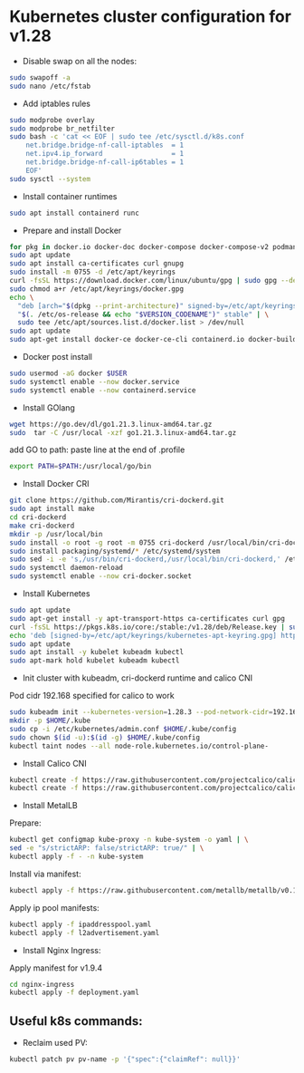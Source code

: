 # Kubernetes cluster configuration for v1.28

- Disable swap on all the nodes:

```bash
sudo swapoff -a
sudo nano /etc/fstab
```

- Add iptables rules

```bash
sudo modprobe overlay
sudo modprobe br_netfilter
sudo bash -c 'cat << EOF | sudo tee /etc/sysctl.d/k8s.conf
    net.bridge.bridge-nf-call-iptables  = 1
    net.ipv4.ip_forward                 = 1
    net.bridge.bridge-nf-call-ip6tables = 1
    EOF'
sudo sysctl --system
```

- Install container runtimes

```bash
sudo apt install containerd runc
```

- Prepare and install Docker

```bash
for pkg in docker.io docker-doc docker-compose docker-compose-v2 podman-docker containerd runc; do sudo apt-get remove $pkg; done
sudo apt update
sudo apt install ca-certificates curl gnupg
sudo install -m 0755 -d /etc/apt/keyrings
curl -fsSL https://download.docker.com/linux/ubuntu/gpg | sudo gpg --dearmor -o /etc/apt/keyrings/docker.gpg
sudo chmod a+r /etc/apt/keyrings/docker.gpg
echo \
  "deb [arch="$(dpkg --print-architecture)" signed-by=/etc/apt/keyrings/docker.gpg] https://download.docker.com/linux/ubuntu \
  "$(. /etc/os-release && echo "$VERSION_CODENAME")" stable" | \
  sudo tee /etc/apt/sources.list.d/docker.list > /dev/null
sudo apt update
sudo apt-get install docker-ce docker-ce-cli containerd.io docker-buildx-plugin docker-compose-plugin
```

- Docker post install

```bash
sudo usermod -aG docker $USER
sudo systemctl enable --now docker.service
sudo systemctl enable --now containerd.service
```

- Install GOlang

```bash
wget https://go.dev/dl/go1.21.3.linux-amd64.tar.gz
sudo  tar -C /usr/local -xzf go1.21.3.linux-amd64.tar.gz
```

add GO to path: paste line at the end of .profile

```bash
export PATH=$PATH:/usr/local/go/bin
```

- Install Docker CRI

```bash
git clone https://github.com/Mirantis/cri-dockerd.git
sudo apt install make
cd cri-dockerd
make cri-dockerd
mkdir -p /usr/local/bin
sudo install -o root -g root -m 0755 cri-dockerd /usr/local/bin/cri-dockerd
sudo install packaging/systemd/* /etc/systemd/system
sudo sed -i -e 's,/usr/bin/cri-dockerd,/usr/local/bin/cri-dockerd,' /etc/systemd/system/cri-docker.service
sudo systemctl daemon-reload
sudo systemctl enable --now cri-docker.socket
```

- Install Kubernetes

```bash
sudo apt update
sudo apt-get install -y apt-transport-https ca-certificates curl gpg
curl -fsSL https://pkgs.k8s.io/core:/stable:/v1.28/deb/Release.key | sudo gpg --dearmor -o /etc/apt/keyrings/kubernetes-apt-keyring.gpg
echo 'deb [signed-by=/etc/apt/keyrings/kubernetes-apt-keyring.gpg] https://pkgs.k8s.io/core:/stable:/v1.28/deb/ /' | sudo tee /etc/apt/sources.list.d/kubernetes.list
sudo apt update
sudo apt install -y kubelet kubeadm kubectl
sudo apt-mark hold kubelet kubeadm kubectl
```

- Init cluster with kubeadm, cri-dockerd runtime and calico CNI

Pod cidr 192.168 specified for calico to work
```bash
sudo kubeadm init --kubernetes-version=1.28.3 --pod-network-cidr=192.168.0.0/16 --cri-socket=unix:///var/run/cri-dockerd.sock
mkdir -p $HOME/.kube
sudo cp -i /etc/kubernetes/admin.conf $HOME/.kube/config
sudo chown $(id -u):$(id -g) $HOME/.kube/config
kubectl taint nodes --all node-role.kubernetes.io/control-plane-
```

- Install Calico CNI

```bash
kubectl create -f https://raw.githubusercontent.com/projectcalico/calico/v3.26.3/manifests/tigera-operator.yaml
kubectl create -f https://raw.githubusercontent.com/projectcalico/calico/v3.26.3/manifests/custom-resources.yaml
```

- Install MetalLB

Prepare:
```bash
kubectl get configmap kube-proxy -n kube-system -o yaml | \
sed -e "s/strictARP: false/strictARP: true/" | \
kubectl apply -f - -n kube-system
```

Install via manifest:
```bash
kubectl apply -f https://raw.githubusercontent.com/metallb/metallb/v0.13.12/config/manifests/metallb-native.yaml
```

Apply ip pool manifests:
```bash
kubectl apply -f ipaddresspool.yaml
kubectl apply -f l2advertisement.yaml
```

- Install Nginx Ingress:

Apply manifest for v1.9.4
```bash
cd nginx-ingress
kubectl apply -f deployment.yaml
```

## Useful k8s commands:

- Reclaim used PV:

```bash
kubectl patch pv pv-name -p '{"spec":{"claimRef": null}}'
```